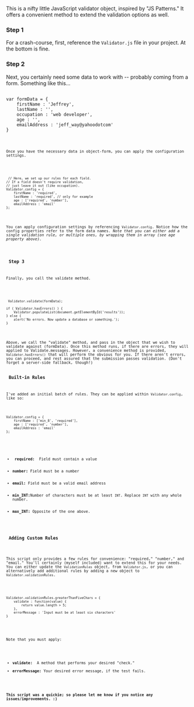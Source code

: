 <p>This is a nifty little JavaScript validator object, inspired by "JS Patterns." It offers a convenient method to extend the validation options as well. </p>

<h3> Step 1 </h3>
<p>For a crash-course, first, reference the <code>Validator.js</code> file in your project. At the bottom is fine. </p>

<h3>Step 2</h3>
<p>Next, you certainly need some data to work with -- probably coming from a form. Something like this... <D-d></p>

<pre><code>
var formData = {
	firstName : 'Jeffrey',
	lastName : '',
	occupation : 'web developer',
	age : '',
	emailAddress : 'jeff_way@yahoodotcom'
}
<code></pre>

<p>Once you have the necessary data in object-form, you can apply the configuration settings. </p>

<pre><code>
 // Here, we set up our rules for each field.
// If a field doesn't require validation,
// just leave it out (like occupation).
Validator.config = {
	firstName : 'required',
	lastName : 'required', // only for example
	age : ['required', 'number'],
	emailAddress : 'email'
};
</code></pre>

<p>You can apply configuration settings by referencing <code>Validator.config</code>. Notice how the config properties refer to the form data names. <em>Note that you can either add a single validation rule, or multiple ones, by wrapping them in array (see age property above). </em></p>

<h3> Step 3 </h3>
<p>Finally, you call the validate method. </p>

<pre><code>
 Validator.validate(formData);

if ( Validator.hasErrors() ) {
	Validator.populateList(document.getElementById('results'));
} else {
	alert('No errors. Now update a database or something.');
}
</code></pre>

<p>Above, we call the "validate" method, and pass in the object that we wish to validate against (formData). Once this method runs, if there are errors, they will applied to Validate.messages. However, a convenience method is provided, <code>Validator.hasErrors()</code> that will perform the obvious for you. If there aren't errors, you can proceed, and rest assured that the submission passes validation. (Don't forget a server-side fallback, though!)

<h3> Built-in Rules </h3>
<p>I've added an initial batch of rules. They can be applied within <code>Validator.config</code>, like so: </p>
<pre><code>
Validator.config = {
	firstName : ['min_8', 'required'],
	age : ['required', 'number'],
	emailAddress : 'email'
};
</pre></code>

<ul>
	<li><strong> required: </strong> Field must contain a value </li>
	<li><strong>number: </strong>Field must be a number</li>
	<li><strong>email: </strong>Field must be a valid email address</li>
	<li><strong>min_INT:</strong>Number of characters must be at least <code>INT</code>. Replace <code>INT</code> with any whole number. </li>
	<li><strong>max_INT: </strong>Opposite of the one above. </li>
</ul>

<h3> Adding Custom Rules </h3>
<p>
This script only provides a few rules for convenience: "required," "number," and "email." You'll certainly (myself included) want to extend this for your needs. You can either update the <code>ValidationRules</code> object, from <code>Validator.js</code>, or you can alternatively add additional rules by adding a new object to <code>Validator.validationRules</code>. </p>

<pre><code>
Validator.validationRules.greaterThanFiveChars = {
	validate : function(value) {
		return value.length > 5;
	},
	errorMessage : 'Input must be at least six characters'
}
</code></pre>
</p>
Note that you must apply: </p>

<ul>
<li><strong>validate: </strong> A method that performs your desired "check."</li>
<li><strong>errorMessage: </strong>Your desired error message, if the test fails. </li>
</ul>

<p><strong>This script was a quickie; so please let me know if you notice any issues/improvements. :) </strong></p>

